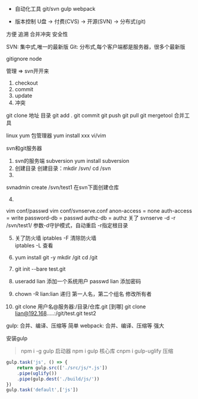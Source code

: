 - 自动化工具
git/svn
gulp
webpack

- 版本控制
U盘 -> 付费(CVS) -> 开源(SVN) -> 分布式(git)

方便
追溯
合并冲突
安全性

SVN: 集中式,唯一的最新版
Git: 分布式,每个客户端都是服务器，很多个最新版

gitignore node

管理 => svn开开来

1. checkout
2. commit
3. update
4. 冲突

git clone 地址 目录
git add .
git commit
git push
git pull
git mergetool 合并工具

linux
yum 包管理器
yum install xxx
vi/vim

svn和git服务器
1. svn的服务端 subversion
yum install subversion
2. 创建目录
创建目录：mkdir /svn/
cd /svn
3.
svnadmin create /svn/test1 在svn下面创建仓库

4.
vim conf/passwd
vim conf/svnserve.conf
anon-access = none
auth-access = write
password-db = passwd
authz-db = authz 关了
svnserve -d -r /svn/test1/   参数-d守护模式，自动重启  -r指定根目录

5. 关了防火墙
iptables -F 清除防火墙  
iptables -L 查看



1. yum install git -y
mkdir /git
cd /git
2. git init --bare test.git
3. useradd lian 添加一个系统用户
passwd lian 添加密码
4. chown -R lian:lian 递归 第一人名，第二个组名 修改所有者

5. git clone 用户名@服务器:/目录/仓库.git [到哪]
git clone lian@192.168.....:/git/test.git test2

gulp: 合并、编译、压缩等
简单
webpack: 合并、编译、压缩等
强大


安装gulp
>npm i -g gulp 启动器
>npm i gulp    核心库
cnpm i gulp-uglify 压缩
```javascript
gulp.task('js', () => {
    return gulp.src(['./src/js/*.js'])
    .pipe(uglify())
    .pipe(gulp.dest('./build/js/'))
})
gulp.task('default',['js'])
```

